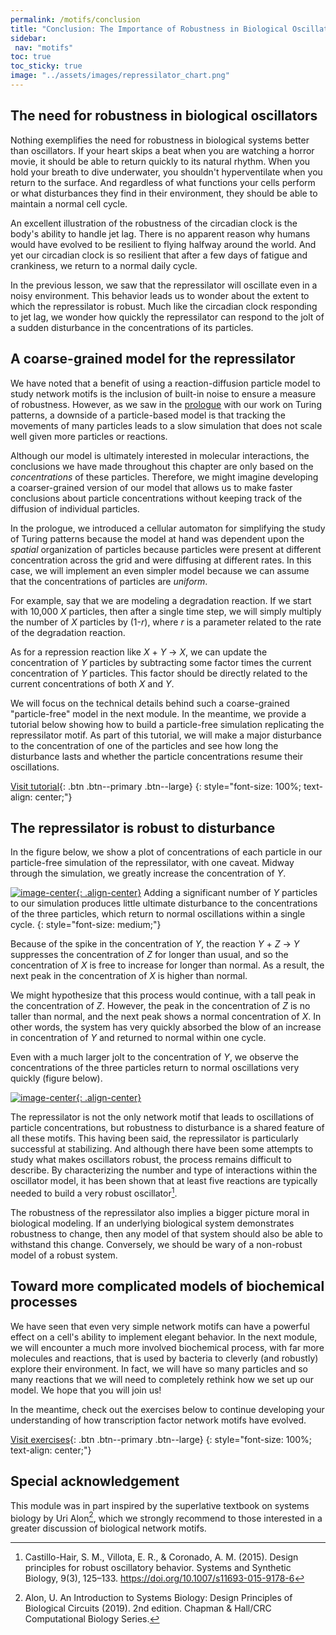 ```yaml
---
permalink: /motifs/conclusion
title: "Conclusion: The Importance of Robustness in Biological Oscillators"
sidebar:
 nav: "motifs"
toc: true
toc_sticky: true
image: "../assets/images/repressilator_chart.png"
---
```


## The need for robustness in biological oscillators

Nothing exemplifies the need for robustness in biological systems better than oscillators. If your heart skips a beat when you are watching a horror movie, it should be able to return quickly to its natural rhythm. When you hold your breath to dive underwater, you shouldn't hyperventilate when you return to the surface. And regardless of what functions your cells perform or what disturbances they find in their environment, they should be able to maintain a normal cell cycle.

An excellent illustration of the robustness of the circadian clock is the body's ability to handle jet lag. There is no apparent reason why humans would have evolved to be resilient to flying halfway around the world. And yet our circadian clock is so resilient that after a few days of fatigue and crankiness, we return to a normal daily cycle.

In the previous lesson, we saw that the repressilator will oscillate even in a noisy environment. This behavior leads us to wonder about the extent to which the repressilator is robust. Much like the circadian clock responding to jet lag, we wonder how quickly the repressilator can respond to the jolt of a sudden disturbance in the concentrations of its particles.

## A coarse-grained model for the repressilator

We have noted that a benefit of using a reaction-diffusion particle model to study network motifs is the inclusion of built-in noise to ensure a measure of robustness. However, as we saw in the [prologue](../prologue/) with our work on Turing patterns, a downside of a particle-based model is that tracking the movements of many particles leads to a slow simulation that does not scale well given more particles or reactions.

Although our model is ultimately interested in molecular interactions, the conclusions we have made throughout this chapter are only based on the *concentrations* of these particles. Therefore, we might imagine developing a coarser-grained version of our model that allows us to make faster conclusions about particle concentrations without keeping track of the diffusion of individual particles.

In the prologue, we introduced a cellular automaton for simplifying the study of Turing patterns because the model at hand was dependent upon the *spatial* organization of particles because particles were present at different concentration across the grid and were diffusing at different rates. In this case, we will implement an even simpler model because we can assume that the concentrations of particles are *uniform*.

For example, say that we are modeling a degradation reaction. If we start with 10,000 *X* particles, then after a single time step, we will simply multiply the number of *X* particles by (1-*r*), where *r* is a parameter related to the rate of the degradation reaction.

As for a repression reaction like *X* + *Y* → *X*, we can update the concentration of *Y* particles by subtracting some factor times the current concentration of *Y* particles. This factor should be directly related to the current concentrations of both *X* and *Y*.

We will focus on the technical details behind such a coarse-grained "particle-free" model in the next module. In the meantime, we provide a tutorial below showing how to build a particle-free simulation replicating the repressilator motif. As part of this tutorial, we will make a major disturbance to the concentration of one of the particles and see how long the disturbance lasts and whether the particle concentrations resume their oscillations.

[Visit tutorial](tutorial_perturb){: .btn .btn--primary .btn--large}
{: style="font-size: 100%; text-align: center;"}

## The repressilator is robust to disturbance

In the figure below, we show a plot of concentrations of each particle in our particle-free simulation of the repressilator, with one caveat.  Midway through the simulation, we greatly increase the concentration of *Y*.

[![image-center](../assets/images/600px/nf_sim_interrupted_chart.png){: .align-center}](../assets/images/nf_sim_interrupted_chart.png)
Adding a significant number of *Y* particles to our simulation produces little ultimate disturbance to the concentrations of the three particles, which return to normal oscillations within a single cycle.
{: style="font-size: medium;"}

Because of the spike in the concentration of *Y*, the reaction *Y* + *Z* → *Y* suppresses the concentration of *Z* for longer than usual, and so the concentration of *X* is free to increase for longer than normal. As a result, the next peak in the concentration of *X* is higher than normal.

We might hypothesize that this process would continue, with a tall peak in the concentration of *Z*. However, the peak in the concentration of *Z* is no taller than normal, and the next peak shows a normal concentration of *X*. In other words, the system has very quickly absorbed the blow of an increase in concentration of *Y* and returned to normal within one cycle.

Even with a much larger jolt to the concentration of *Y*, we observe the concentrations of the three particles return to normal oscillations very quickly (figure below).

[![image-center](../assets/images/600px/nf_sim_interrupted_chart_spike.png){: .align-center}](../assets/images/nf_sim_interrupted_chart_spike.png)

The repressilator is not the only network motif that leads to oscillations of particle concentrations, but robustness to disturbance is a shared feature of all these motifs. This having been said, the repressilator is particularly successful at stabilizing. And although there have been some attempts to study what makes oscillators robust, the process remains difficult to describe. By characterizing the number and type of interactions within the oscillator model, it has been shown that at least five reactions are typically needed to build a very robust oscillator[^repress].

The robustness of the repressilator also implies a bigger picture moral in biological modeling. If an underlying biological system demonstrates robustness to change, then any model of that system should also be able to withstand this change. Conversely, we should be wary of a non-robust model of a robust system.

## Toward more complicated models of biochemical processes

We have seen that even very simple network motifs can have a powerful effect on a cell's ability to implement elegant behavior. In the next module, we will encounter a much more involved biochemical process, with far more molecules and reactions, that is used by bacteria to cleverly (and robustly) explore their environment. In fact, we will have so many particles and so many reactions that we will need to completely rethink how we set up our model. We hope that you will join us!

In the meantime, check out the exercises below to continue developing your understanding of how transcription factor network motifs have evolved.

[Visit exercises](exercises){: .btn .btn--primary .btn--large}
{: style="font-size: 100%; text-align: center;"}

## Special acknowledgement

This module was in part inspired by the superlative textbook on systems biology by Uri Alon[^alon], which we strongly recommend to those interested in a greater discussion of biological network motifs.

[^alon]: Alon, U. An Introduction to Systems Biology: Design Principles of Biological Circuits (2019). 2nd edition. Chapman & Hall/CRC Computational Biology Series.

[^ffl]: Image adapted from Mangan, S., & Alon, U. (2003). Structure and function of the feed-forward loop network motif. Proceedings of the National Academy of Sciences of the United States of America, 100(21), 11980–11985. https://doi.org/10.1073/pnas.2133841100

[^oscillator]: Elowitz, M. B. & Leibler, S. A Synthetic Oscillatory Network of Transcriptional Regulators. Nature 403, 335-338 (2000).

[^repress]: Castillo-Hair, S. M., Villota, E. R., & Coronado, A. M. (2015). Design principles for robust oscillatory behavior. Systems and Synthetic Biology, 9(3), 125–133. https://doi.org/10.1007/s11693-015-9178-6
